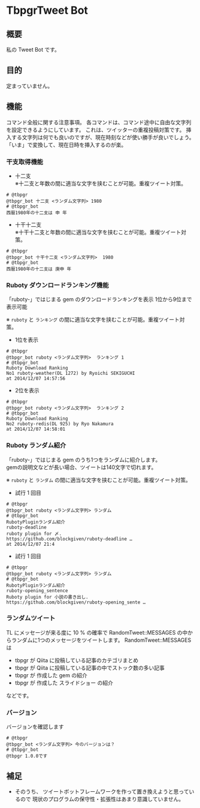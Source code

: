 # TbpgrTweet Bot
## 概要
私の Tweet Bot です。

## 目的
定まっていません。

## 機能
コマンド全般に関する注意事項。
各コマンドは、コマンド途中に自由な文字列を設定できるようにしています。
これは、ツイッターの重複投稿対策です。
挿入する文字列は何でも良いのですが、現在時刻などが使い勝手が良いでしょう。
「いま」で変換して、現在日時を挿入するのが楽。

### 干支取得機能
* 十二支  
※十二支と年数の間に適当な文字を挟むことが可能。重複ツイート対策。

~~~
# @tbpgr
@tbpgr_bot 十二支 <ランダム文字列> 1980
# @tbpgr_bot
西暦1980年の十二支は 申 年
~~~

* 十干十二支  
※十干十二支と年数の間に適当な文字を挟むことが可能。重複ツイート対策。

~~~
# @tbpgr
@tbpgr_bot 十干十二支 <ランダム文字列>  1980
# @tbpgr_bot
西暦1980年の十二支は 庚申 年
~~~

### Ruboty ダウンロードランキング機能
「ruboty-」ではじまる gem のダウンロードランキングを表示
1位から9位まで表示可能

※ `ruboty` と `ランキング` の間に適当な文字を挟むことが可能。重複ツイート対策。

* 1位を表示

~~~
# @tbpgr
@tbpgr_bot ruboty <ランダム文字列>  ランキング 1
# @tbpgr_bot
Ruboty Download Ranking
No1 ruboty-weather(DL 1272) by Ryoichi SEKIGUCHI
at 2014/12/07 14:57:56
~~~

* 2位を表示

~~~
# @tbpgr
@tbpgr_bot ruboty <ランダム文字列>  ランキング 2
# @tbpgr_bot
Ruboty Download Ranking
No2 ruboty-redis(DL 925) by Ryo Nakamura
at 2014/12/07 14:58:01
~~~

### Ruboty ランダム紹介
「ruboty-」ではじまる gem のうち1つをランダムに紹介します。  
gemの説明文などが長い場合、ツイートは140文字で切れます。  

※ `ruboty` と `ランダム` の間に適当な文字を挟むことが可能。重複ツイート対策。

* 試行 1 回目

~~~
# @tbpgr
@tbpgr_bot ruboty <ランダム文字列> ランダム
# @tbpgr_bot
RubotyPluginランダム紹介
ruboty-deadline
ruboty plugin for 〆.
https://github.com/blockgiven/ruboty-deadline …
at 2014/12/07 21:4
~~~

* 試行 1 回目

~~~
# @tbpgr
@tbpgr_bot ruboty <ランダム文字列> ランダム
# @tbpgr_bot
RubotyPluginランダム紹介
ruboty-opening_sentence
Ruboty plugin for 小説の書き出し.
https://github.com/blockgiven/ruboty-opening_sente …
~~~

### ランダムツイート
TL にメッセージが来る度に 10 % の確率で RandomTweet::MESSAGES の中からランダムに1つのメッセージをツイートします。
RandomTweet::MESSAGES は

* tbpgr が Qiita に投稿している記事のカテゴリまとめ
* tbpgr が Qiita に投稿している記事の中でストック数の多い記事
* tbpgr が 作成した gem の紹介
* tbpgr が 作成した スライドショー の紹介

などです。

### バージョン
バージョンを確認します

~~~
# @tbpgr
@tbpgr_bot <ランダム文字列> 今のバージョンは？
# @tbpgr_bot
@tbpgr 1.0.0です
~~~

## 補足
* そのうち、 ツイートボットフレームワークを作って置き換えようと思っているので
  現状のプログラムの保守性・拡張性はあまり意識していません。
